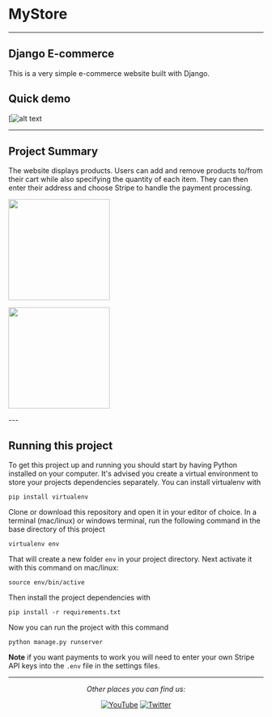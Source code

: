 # MyStore

---

## Django E-commerce

This is a very simple e-commerce website built with Django.

## Quick demo

[![alt text](https://drive.google.com/file/d/1VucQapmHT9dXTnqgxiAyek0kKHIz_wBm/view?usp=sharing)

---

## Project Summary

The website displays products. Users can add and remove products to/from their cart while also specifying the quantity of each item. They can then enter their address and choose Stripe to handle the payment processing.

<p>
<img src="https://drive.google.com/thumbnail?id=1VucQapmHT9dXTnqgxiAyek0kKHIz_wBm" width="200px" height="200px"><p>   </p>  
<img src="https://drive.google.com/thumbnail?id=1Xl8dQMWuxPx4YVFqzZRwPh-5Ejxzf-XL" width="200px" height="200px">    
</p>
---

## Running this project

To get this project up and running you should start by having Python installed on your computer. It's advised you create a virtual environment to store your projects dependencies separately. You can install virtualenv with

```
pip install virtualenv
```

Clone or download this repository and open it in your editor of choice. In a terminal (mac/linux) or windows terminal, run the following command in the base directory of this project

```
virtualenv env
```

That will create a new folder `env` in your project directory. Next activate it with this command on mac/linux:

```
source env/bin/active
```

Then install the project dependencies with

```
pip install -r requirements.txt
```

Now you can run the project with this command

```
python manage.py runserver
```

**Note** if you want payments to work you will need to enter your own Stripe API keys into the `.env` file in the settings files.

---
<div align="center">

<i>Other places you can find us:</i><br>

<a href="https://www.youtube.com/channel/UCRM1gWNTDx0SHIqUJygD-kQ" target="_blank"><img src="https://img.shields.io/badge/YouTube-%23E4405F.svg?&style=flat-square&logo=youtube&logoColor=white" alt="YouTube"></a>
<a href="https://www.twitter.com/justdjangocode" target="_blank"><img src="https://img.shields.io/badge/Twitter-%231877F2.svg?&style=flat-square&logo=twitter&logoColor=white" alt="Twitter"></a>

</div>
